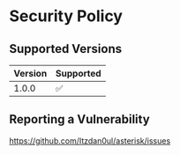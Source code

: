 # Security Policy

## Supported Versions

| Version  | Supported          |
| -------- | ------------------ |
| 1.0.0    | :white_check_mark: |

## Reporting a Vulnerability

https://github.com/Itzdan0ul/asterisk/issues